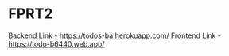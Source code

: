 # FPRT2

Backend Link - https://todos-ba.herokuapp.com/
Frontend Link - https://todo-b6440.web.app/
